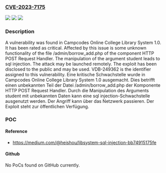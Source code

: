 ### [CVE-2023-7175](https://cve.mitre.org/cgi-bin/cvename.cgi?name=CVE-2023-7175)
![](https://img.shields.io/static/v1?label=Product&message=Online%20College%20Library%20System&color=blue)
![](https://img.shields.io/static/v1?label=Version&message=1.0%20&color=brightgreen)
![](https://img.shields.io/static/v1?label=Vulnerability&message=CWE-89%20SQL%20Injection&color=brightgreen)

### Description

A vulnerability was found in Campcodes Online College Library System 1.0. It has been rated as critical. Affected by this issue is some unknown functionality of the file /admin/borrow_add.php of the component HTTP POST Request Handler. The manipulation of the argument student leads to sql injection. The attack may be launched remotely. The exploit has been disclosed to the public and may be used. VDB-249362 is the identifier assigned to this vulnerability.
Eine kritische Schwachstelle wurde in Campcodes Online College Library System 1.0 ausgemacht. Dies betrifft einen unbekannten Teil der Datei /admin/borrow_add.php der Komponente HTTP POST Request Handler. Durch die Manipulation des Arguments student mit unbekannten Daten kann eine sql injection-Schwachstelle ausgenutzt werden. Der Angriff kann über das Netzwerk passieren. Der Exploit steht zur öffentlichen Verfügung.

### POC

#### Reference
- https://medium.com/@heishou/libsystem-sql-injection-bb74915175fe

#### Github
No PoCs found on GitHub currently.

